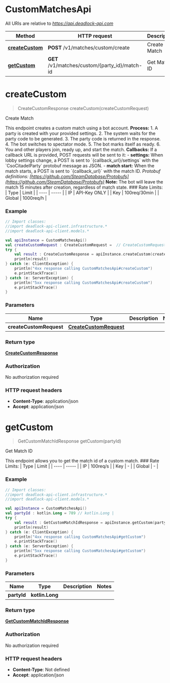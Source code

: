 # CustomMatchesApi

All URIs are relative to *https://api.deadlock-api.com*

Method | HTTP request | Description
------------- | ------------- | -------------
[**createCustom**](CustomMatchesApi.md#createCustom) | **POST** /v1/matches/custom/create | Create Match
[**getCustom**](CustomMatchesApi.md#getCustom) | **GET** /v1/matches/custom/{party_id}/match-id | Get Match ID


<a id="createCustom"></a>
# **createCustom**
> CreateCustomResponse createCustom(createCustomRequest)

Create Match

 This endpoint creates a custom match using a bot account.  **Process:** 1. A party is created with your provided settings. 2. The system waits for the party code to be generated. 3. The party code is returned in the response. 4. The bot switches to spectator mode. 5. The bot marks itself as ready. 6. You and other players join, ready up, and start the match.  **Callbacks:** If a callback URL is provided, POST requests will be sent to it: - **settings:** When lobby settings change, a POST is sent to &#x60;{callback_url}/settings&#x60; with the &#x60;CsoCitadelParty&#x60; protobuf message as JSON. - **match start:** When the match starts, a POST is sent to &#x60;{callback_url}&#x60; with the match ID.  _Protobuf definitions: [https://github.com/SteamDatabase/Protobufs](https://github.com/SteamDatabase/Protobufs)_  **Note:** The bot will leave the match 15 minutes after creation, regardless of match state.  ### Rate Limits: | Type | Limit | | ---- | ----- | | IP | API-Key ONLY | | Key | 100req/30min | | Global | 1000req/h | 

### Example
```kotlin
// Import classes:
//import deadlock-api-client.infrastructure.*
//import deadlock-api-client.models.*

val apiInstance = CustomMatchesApi()
val createCustomRequest : CreateCustomRequest =  // CreateCustomRequest | 
try {
    val result : CreateCustomResponse = apiInstance.createCustom(createCustomRequest)
    println(result)
} catch (e: ClientException) {
    println("4xx response calling CustomMatchesApi#createCustom")
    e.printStackTrace()
} catch (e: ServerException) {
    println("5xx response calling CustomMatchesApi#createCustom")
    e.printStackTrace()
}
```

### Parameters

Name | Type | Description  | Notes
------------- | ------------- | ------------- | -------------
 **createCustomRequest** | [**CreateCustomRequest**](CreateCustomRequest.md)|  |

### Return type

[**CreateCustomResponse**](CreateCustomResponse.md)

### Authorization

No authorization required

### HTTP request headers

 - **Content-Type**: application/json
 - **Accept**: application/json

<a id="getCustom"></a>
# **getCustom**
> GetCustomMatchIdResponse getCustom(partyId)

Get Match ID

 This endpoint allows you to get the match id of a custom match.  ### Rate Limits: | Type | Limit | | ---- | ----- | | IP | 100req/s | | Key | - | | Global | - | 

### Example
```kotlin
// Import classes:
//import deadlock-api-client.infrastructure.*
//import deadlock-api-client.models.*

val apiInstance = CustomMatchesApi()
val partyId : kotlin.Long = 789 // kotlin.Long | 
try {
    val result : GetCustomMatchIdResponse = apiInstance.getCustom(partyId)
    println(result)
} catch (e: ClientException) {
    println("4xx response calling CustomMatchesApi#getCustom")
    e.printStackTrace()
} catch (e: ServerException) {
    println("5xx response calling CustomMatchesApi#getCustom")
    e.printStackTrace()
}
```

### Parameters

Name | Type | Description  | Notes
------------- | ------------- | ------------- | -------------
 **partyId** | **kotlin.Long**|  |

### Return type

[**GetCustomMatchIdResponse**](GetCustomMatchIdResponse.md)

### Authorization

No authorization required

### HTTP request headers

 - **Content-Type**: Not defined
 - **Accept**: application/json

